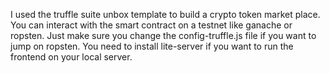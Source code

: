 I used the truffle suite unbox template to build a crypto token market place. You can interact with
the smart contract on a testnet like ganache or ropsten. Just make sure you change the config-truffle.js file if you want to jump on ropsten. You need to install lite-server if you want to run 
the frontend on your local server. 
